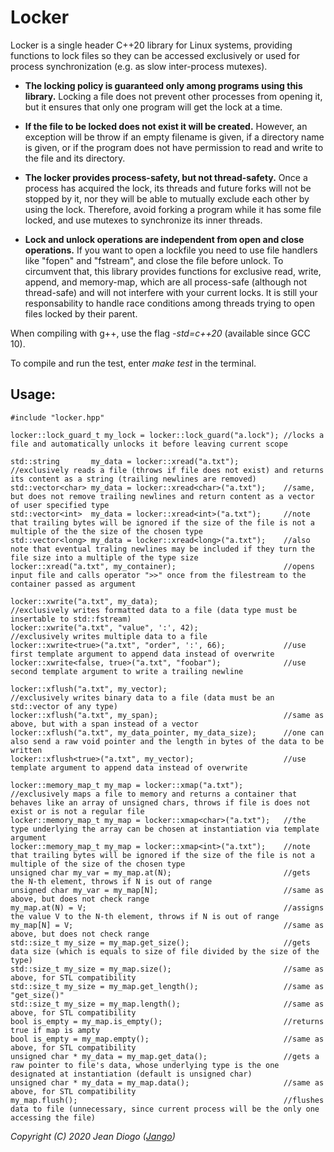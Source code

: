 # Locker

Locker is a single header C++20 library for Linux systems, providing functions to lock files so they can be accessed exclusively or used for process synchronization (e.g. as slow inter-process mutexes).

- **The locking policy is guaranteed only among programs using this library.** Locking a file does not prevent other processes from opening it, but it ensures that only one program will get the lock at a time.

- **If the file to be locked does not exist it will be created.** However, an exception will be throw if an empty filename is given, if a directory name is given, or if the program does not have permission to read and write to the file and its directory.

- **The locker provides process-safety, but not thread-safety.** Once a process has acquired the lock, its threads and future forks will not be stopped by it, nor they will be able to mutually exclude each other by using the lock. Therefore, avoid forking a program while it has some file locked, and use mutexes to synchronize its inner threads.

- **Lock and unlock operations are independent from open and close operations.** If you want to open a lockfile you need to use file handlers like "fopen" and "fstream", and close the file before unlock. To circumvent that, this library provides functions for exclusive read, write, append, and memory-map, which are all process-safe (although not thread-safe) and will not interfere with your current locks. It is still your responsability to handle race conditions among threads trying to open files locked by their parent.

When compiling with g++, use the flag *-std=c++20* (available since GCC 10).

To compile and run the test, enter *make test* in the terminal.

## Usage:
```
#include "locker.hpp"

locker::lock_guard_t my_lock = locker::lock_guard("a.lock"); //locks a file and automatically unlocks it before leaving current scope

std::string       my_data = locker::xread("a.txt");          //exclusively reads a file (throws if file does not exist) and returns its content as a string (trailing newlines are removed)
std::vector<char> my_data = locker::xread<char>("a.txt");    //same, but does not remove trailing newlines and return content as a vector of user specified type
std::vector<int>  my_data = locker::xread<int>("a.txt");     //note that trailing bytes will be ignored if the size of the file is not a multiple of the the size of the chosen type
std::vector<long> my_data = locker::xread<long>("a.txt");    //also note that eventual traling newlines may be included if they turn the file size into a multiple of the type size
locker::xread("a.txt", my_container);                        //opens input file and calls operator ">>" once from the filestream to the container passed as argument

locker::xwrite("a.txt", my_data);                            //exclusively writes formatted data to a file (data type must be insertable to std::fstream)
locker::xwrite("a.txt", "value", ':', 42);                   //exclusively writes multiple data to a file
locker::xwrite<true>("a.txt", "order", ':', 66);             //use first template argument to append data instead of overwrite
locker::xwrite<false, true>("a.txt", "foobar");              //use second template argument to write a trailing newline

locker::xflush("a.txt", my_vector);                          //exclusively writes binary data to a file (data must be an std::vector of any type)
locker::xflush("a.txt", my_span);                            //same as above, but with a span instead of a vector
locker::xflush("a.txt", my_data_pointer, my_data_size);      //one can also send a raw void pointer and the length in bytes of the data to be written
locker::xflush<true>("a.txt", my_vector);                    //use template argument to append data instead of overwrite

locker::memory_map_t my_map = locker::xmap("a.txt");         //exclusively maps a file to memory and returns a container that behaves like an array of unsigned chars, throws if file is does not exist or is not a regular file
locker::memory_map_t my_map = locker::xmap<char>("a.txt");   //the type underlying the array can be chosen at instantiation via template argument
locker::memory_map_t my_map = locker::xmap<int>("a.txt");    //note that trailing bytes will be ignored if the size of the file is not a multiple of the size of the chosen type
unsigned char my_var = my_map.at(N);                         //gets the N-th element, throws if N is out of range
unsigned char my_var = my_map[N];                            //same as above, but does not check range
my_map.at(N) = V;                                            //assigns the value V to the N-th element, throws if N is out of range
my_map[N] = V;                                               //same as above, but does not check range
std::size_t my_size = my_map.get_size();                     //gets data size (which is equals to size of file divided by the size of the type) 
std::size_t my_size = my_map.size();                         //same as above, for STL compatibility
std::size_t my_size = my_map.get_length();                   //same as "get_size()"
std::size_t my_size = my_map.length();                       //same as above, for STL compatibility
bool is_empty = my_map.is_empty();                           //returns true if map is ampty
bool is_empty = my_map.empty();                              //same as above, for STL compatibility
unsigned char * my_data = my_map.get_data();                 //gets a raw pointer to file's data, whose underlying type is the one designated at instantiation (default is unsigned char)
unsigned char * my_data = my_map.data();                     //same as above, for STL compatibility
my_map.flush();                                              //flushes data to file (unnecessary, since current process will be the only one accessing the file)
```
*Copyright (C) 2020 Jean Diogo ([Jango](mailto:jeandiogo@gmail.com))*
